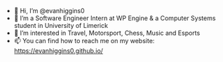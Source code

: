 - 👋 Hi, I’m @evanhiggins0
- 🌱 I’m a Software Engineer Intern at WP Engine & a Computer Systems student in University of Limerick
- 👀 I’m interested in Travel, Motorsport, Chess, Music and Esports
- 📫 You can find how to reach me on my website: https://evanhiggins0.github.io/

<!---
evanhiggins0/evanhiggins0 is a ✨ special ✨ repository because its `README.md` (this file) appears on your GitHub profile.
You can click the Preview link to take a look at your changes.
--->
